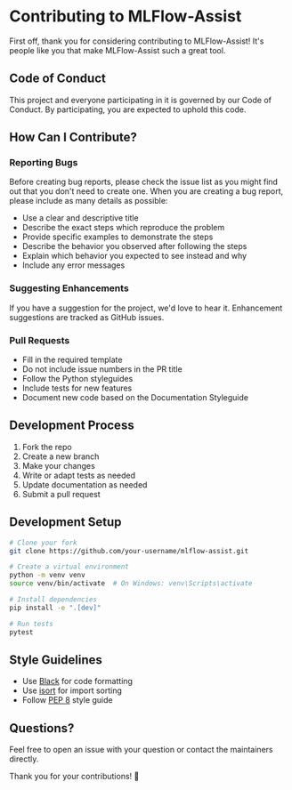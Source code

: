 # Contributing to MLFlow-Assist

First off, thank you for considering contributing to MLFlow-Assist! It's people like you that make MLFlow-Assist such a great tool.

## Code of Conduct

This project and everyone participating in it is governed by our Code of Conduct. By participating, you are expected to uphold this code.

## How Can I Contribute?

### Reporting Bugs

Before creating bug reports, please check the issue list as you might find out that you don't need to create one. When you are creating a bug report, please include as many details as possible:

* Use a clear and descriptive title
* Describe the exact steps which reproduce the problem
* Provide specific examples to demonstrate the steps
* Describe the behavior you observed after following the steps
* Explain which behavior you expected to see instead and why
* Include any error messages

### Suggesting Enhancements

If you have a suggestion for the project, we'd love to hear it. Enhancement suggestions are tracked as GitHub issues.

### Pull Requests

* Fill in the required template
* Do not include issue numbers in the PR title
* Follow the Python styleguides
* Include tests for new features
* Document new code based on the Documentation Styleguide

## Development Process

1. Fork the repo
2. Create a new branch
3. Make your changes
4. Write or adapt tests as needed
5. Update documentation as needed
6. Submit a pull request

## Development Setup

```bash
# Clone your fork
git clone https://github.com/your-username/mlflow-assist.git

# Create a virtual environment
python -m venv venv
source venv/bin/activate  # On Windows: venv\Scripts\activate

# Install dependencies
pip install -e ".[dev]"

# Run tests
pytest
```

## Style Guidelines

* Use [Black](https://github.com/psf/black) for code formatting
* Use [isort](https://pycqa.github.io/isort/) for import sorting
* Follow [PEP 8](https://www.python.org/dev/peps/pep-0008/) style guide

## Questions?

Feel free to open an issue with your question or contact the maintainers directly.

Thank you for your contributions! 🎉

